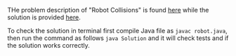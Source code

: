 THe problem description of "Robot Collisions" is found [here](https://leetcode.com/problems/robot-room-cleaner/) while the solution is provided [here](https://github.com/aurimas13/Solutions-To-Problems/blob/main/LeetCode/Java%20Solutions/Robot%20Collisions/robot.java).

To check the solution in terminal first compile Java file as `javac robot.java`, then run the command as follows `java Solution` and it will check tests and if the solution works correctly.
